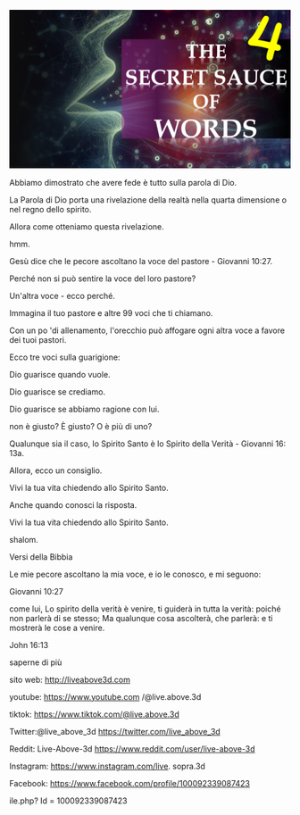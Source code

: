 ![Video cover image](../cover.jpeg "cover-photo")

Abbiamo dimostrato che avere fede è tutto sulla parola di Dio.

La Parola di Dio porta una rivelazione della realtà nella quarta dimensione o nel regno dello spirito.

Allora come otteniamo questa rivelazione.

hmm.

Gesù dice che le pecore ascoltano la voce del pastore - Giovanni 10:27.

Perché non si può sentire la voce del loro pastore?

Un'altra voce - ecco perché.

Immagina il tuo pastore e altre 99 voci che ti chiamano.

Con un po 'di allenamento, l'orecchio può affogare ogni altra voce a favore dei tuoi pastori.

Ecco tre voci sulla guarigione:

Dio guarisce quando vuole.

Dio guarisce se crediamo.

Dio guarisce se abbiamo ragione con lui.

non è giusto? È giusto? O è più di uno?

Qualunque sia il caso, lo Spirito Santo è lo Spirito della Verità - Giovanni 16: 13a.

Allora, ecco un consiglio.

Vivi la tua vita chiedendo allo Spirito Santo.

Anche quando conosci la risposta.

Vivi la tua vita chiedendo allo Spirito Santo.

shalom.

Versi della Bibbia

Le mie pecore ascoltano la mia voce, e io le conosco, e mi seguono:

Giovanni 10:27

come lui, Lo spirito della verità è venire, ti guiderà in tutta la verità: poiché non parlerà di se stesso; Ma qualunque cosa ascolterà, che parlerà: e ti mostrerà le cose a venire.

John 16:13

saperne di più

sito web: http://liveabove3d.com

youtube: https://www.youtube.com /@live.above.3d

tiktok: https://www.tiktok.com/@live.above.3d

Twitter:@live_above_3d https://twitter.com/live_above_3d

Reddit: Live-Above-3d https://www.reddit.com/user/live-above-3d

Instagram: https://www.instagram.com/live. sopra.3d

Facebook: https://www.facebook.com/profile/100092339087423

ile.php? Id = 100092339087423
